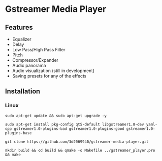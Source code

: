 # Gstreamer Media Player

## Features

* Equalizer
* Delay
* Low Pass/High Pass Filter
* Pitch
* Compressor/Expander
* Audio panorama
* Audio visualization (still in development)
* Saving presets for any of the effects

## Installation

### Linux

```
sudo apt-get update && sudo apt-get upgrade -y 
```
```
sudo apt-get install pkg-config qt5-default libgstreamer1.0-dev yaml-cpp gstreamer1.0-plugins-bad gstreamer1.0-plugins-good gstreamer1.0-plugins-base
```
```
git clone https://github.com/3d2069940/gstreamer-media-player.git
```
```
mkdir build && cd build && qmake -o Makefile ../gstreamer_player.pro && make
```
